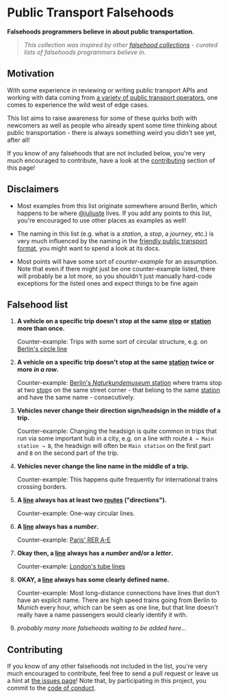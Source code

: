 # Public Transport Falsehoods

**Falsehoods programmers believe in about public transportation.**

> *This collection was inspired by other [falsehood collections](https://github.com/kdeldycke/awesome-falsehood) - curated lists of falsehoods programmers believe in.*

## Motivation

With some experience in reviewing or writing public transport APIs and working with data coming from [a variety of public transport operators](https://github.com/public-transport/european-transport-operators), one comes to experience the wild west of edge cases.

This list aims to raise awareness for some of these quirks both with newcomers as well as people who already spent some time thinking about public transportation - there is always something weird you didn't see yet, after all!

If you know of any falsehoods that are not included below, you're very much encouraged to contribute, have a look at the [contributing](#contributing) section of this page!

## Disclaimers

- Most examples from this list originate somewhere around Berlin, which happens to be where [@juliuste](https://github.com/juliuste) lives. If you add any points to this list, you're encouraged to use other places as examples as well!

- The naming in this list (e.g. what is a *station*, a *stop*, a *journey*, etc.) is very much influenced by the naming in the [friendly public transport format](https://github.com/public-transport/friendly-public-transport-format), you might want to spend a look at its docs.

- Most points will have some sort of *counter-example* for an assumption. Note that even if there might just be one counter-example listed, there will probably be a lot more, so you shouldn't just manually hard-code exceptions for the listed ones and expect things to be fine again

## Falsehood list

1. **A vehicle on a specific trip doesn't stop at the same [stop](https://github.com/public-transport/friendly-public-transport-format/blob/master/spec/readme.md#stop) or [station](https://github.com/public-transport/friendly-public-transport-format/blob/master/spec/readme.md#station) more than once.**

    Counter-example: Trips with some sort of circular structure, e.g. on [Berlin's circle line](https://en.wikipedia.org/wiki/S4X_(Berlin))

2. **A vehicle on a specific trip doesn't stop at the same [station](https://github.com/public-transport/friendly-public-transport-format/blob/master/spec/readme.md#station) twice or more _in a row_.**

    Counter-example: [Berlin's *Naturkundemuseum* station](https://www.bvg.de/de/standortplan/900100009) where trams stop at two [stop](https://github.com/public-transport/friendly-public-transport-format/blob/master/spec/readme.md#stop)s on the same street corner - that belong to the same [station](https://github.com/public-transport/friendly-public-transport-format/blob/master/spec/readme.md#station) and have the same name - consecutively.


3. **Vehicles never change their direction sign/headsign in the middle of a trip.**

    Counter-example: Changing the headsign is quite common in trips that run via some important hub in a city, e.g. on a line with route `A → Main station → B`, the headsign will often be `Main station` on the first part and `B` on the second part of the trip.

4. **Vehicles never change the line name in the middle of a trip.**

    Counter-example: This happens quite frequently for international trains crossing borders.

5. **A [line](https://github.com/public-transport/friendly-public-transport-format/blob/master/spec/readme.md#line) always has at least two [routes](https://github.com/public-transport/friendly-public-transport-format/blob/master/spec/readme.md#route) ("directions").**

    Counter-example: One-way circular lines.

6. **A [line](https://github.com/public-transport/friendly-public-transport-format/blob/master/spec/readme.md#line) always has a _number_.**

    Counter-example: [Paris' RER A-E](https://en.wikipedia.org/wiki/R%C3%A9seau_Express_R%C3%A9gional#Lines)

7. **Okay then, a [line](https://github.com/public-transport/friendly-public-transport-format/blob/master/spec/readme.md#line) always has a _number_ and/or a _letter_.**

    Counter-example: [London's tube lines](https://en.wikipedia.org/wiki/London_Underground#Lines)

7. **OKAY, a [line](https://github.com/public-transport/friendly-public-transport-format/blob/master/spec/readme.md#line) always has some clearly defined name.**

    Counter-example: Most long-distance connections have lines that don't have an explicit name. There are high speed trains going from Berlin to Munich every hour, which can be seen as one line, but that line doesn't really have a name passengers would clearly identify it with.

0. *probably many more falsehoods waiting to be added here…*

## Contributing

If you know of any other falsehoods not included in the list, you're very much encouraged to contribute, feel free to send a pull request or leave us a hint at [the issues page](https://github.com/public-transport/european-transport-operators/issues)! Note that, by participating in this project, you commit to the [code of conduct](code-of-conduct.md).
